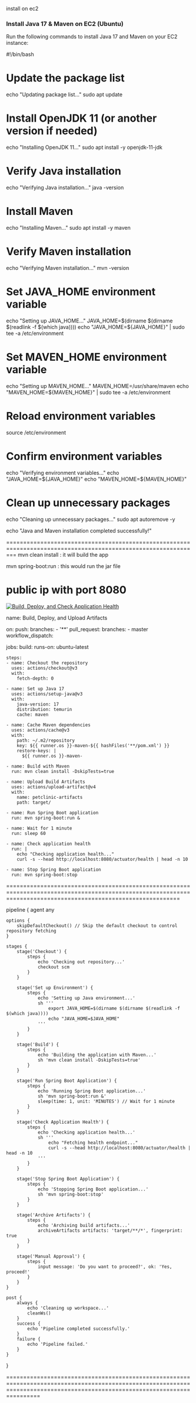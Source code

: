 install on ec2
### Install Java 17 & Maven on EC2 (Ubuntu)
Run the following commands to install Java 17 and Maven on your EC2 instance:

#!/bin/bash

# Update the package list
echo "Updating package list..."
sudo apt update

# Install OpenJDK 11 (or another version if needed)
echo "Installing OpenJDK 11..."
sudo apt install -y openjdk-11-jdk

# Verify Java installation
echo "Verifying Java installation..."
java -version

# Install Maven
echo "Installing Maven..."
sudo apt install -y maven

# Verify Maven installation
echo "Verifying Maven installation..."
mvn -version

# Set JAVA_HOME environment variable
echo "Setting up JAVA_HOME..."
JAVA_HOME=$(dirname $(dirname $(readlink -f $(which java))))
echo "JAVA_HOME=${JAVA_HOME}" | sudo tee -a /etc/environment

# Set MAVEN_HOME environment variable
echo "Setting up MAVEN_HOME..."
MAVEN_HOME=/usr/share/maven
echo "MAVEN_HOME=${MAVEN_HOME}" | sudo tee -a /etc/environment

# Reload environment variables
source /etc/environment

# Confirm environment variables
echo "Verifying environment variables..."
echo "JAVA_HOME=${JAVA_HOME}"
echo "MAVEN_HOME=${MAVEN_HOME}"

# Clean up unnecessary packages
echo "Cleaning up unnecessary packages..."
sudo apt autoremove -y

echo "Java and Maven installation completed successfully!"

===============================================================================================================
mvn clean install : it will build the app

mvn spring-boot:run : this would run the jar file

public ip with port 8080
===============================================================================================================

[![Build, Deploy, and Check Application Health](https://github.com/vikas0105/petclinic/actions/workflows/Build-&-Deploy.yml/badge.svg?event=status)](https://github.com/vikas0105/petclinic/actions/workflows/Build-&-Deploy.yml)

name: Build, Deploy, and Upload Artifacts

on:
  push:
    branches:
      - '**'
  pull_request:
    branches:
      - master
  workflow_dispatch:

jobs:
  build:
    runs-on: ubuntu-latest

    steps:
    - name: Checkout the repository
      uses: actions/checkout@v3
      with:
        fetch-depth: 0

    - name: Set up Java 17
      uses: actions/setup-java@v3
      with:
        java-version: 17
        distribution: temurin
        cache: maven

    - name: Cache Maven dependencies
      uses: actions/cache@v3
      with:
        path: ~/.m2/repository
        key: ${{ runner.os }}-maven-${{ hashFiles('**/pom.xml') }}
        restore-keys: |
          ${{ runner.os }}-maven-

    - name: Build with Maven
      run: mvn clean install -DskipTests=true

    - name: Upload Build Artifacts
      uses: actions/upload-artifact@v4
      with:
        name: petclinic-artifacts
        path: target/

    - name: Run Spring Boot application
      run: mvn spring-boot:run &
    
    - name: Wait for 1 minute
      run: sleep 60

    - name: Check application health
      run: |
        echo "Checking application health..."
        curl -s --head http://localhost:8080/actuator/health | head -n 10

    - name: Stop Spring Boot application
      run: mvn spring-boot:stop


===============================================================================================================================================================

pipeline {
    agent any

    options {
        skipDefaultCheckout() // Skip the default checkout to control repository fetching
    }

    stages {
        stage('Checkout') {
            steps {
                echo 'Checking out repository...'
                checkout scm
            }
        }

        stage('Set up Environment') {
            steps {
                echo 'Setting up Java environment...'
                sh '''
                    export JAVA_HOME=$(dirname $(dirname $(readlink -f $(which java))))
                    echo "JAVA_HOME=$JAVA_HOME"
                '''
            }
        }

        stage('Build') {
            steps {
                echo 'Building the application with Maven...'
                sh 'mvn clean install -DskipTests=true'
            }
        }

        stage('Run Spring Boot Application') {
            steps {
                echo 'Running Spring Boot application...'
                sh 'mvn spring-boot:run &'
                sleep(time: 1, unit: 'MINUTES') // Wait for 1 minute
            }
        }

        stage('Check Application Health') {
            steps {
                echo 'Checking application health...'
                sh '''
                    echo "Fetching health endpoint..."
                    curl -s --head http://localhost:8080/actuator/health | head -n 10
                '''
            }
        }

        stage('Stop Spring Boot Application') {
            steps {
                echo 'Stopping Spring Boot application...'
                sh 'mvn spring-boot:stop'
            }
        }

        stage('Archive Artifacts') {
            steps {
                echo 'Archiving build artifacts...'
                archiveArtifacts artifacts: 'target/**/*', fingerprint: true
            }
        }

        stage('Manual Approval') {
            steps {
                input message: 'Do you want to proceed?', ok: 'Yes, proceed!'
            }
        }
    }

    post {
        always {
            echo 'Cleaning up workspace...'
            cleanWs()
        }
        success {
            echo 'Pipeline completed successfully.'
        }
        failure {
            echo 'Pipeline failed.'
        }
    }
}


============================================================================================================================================================================

